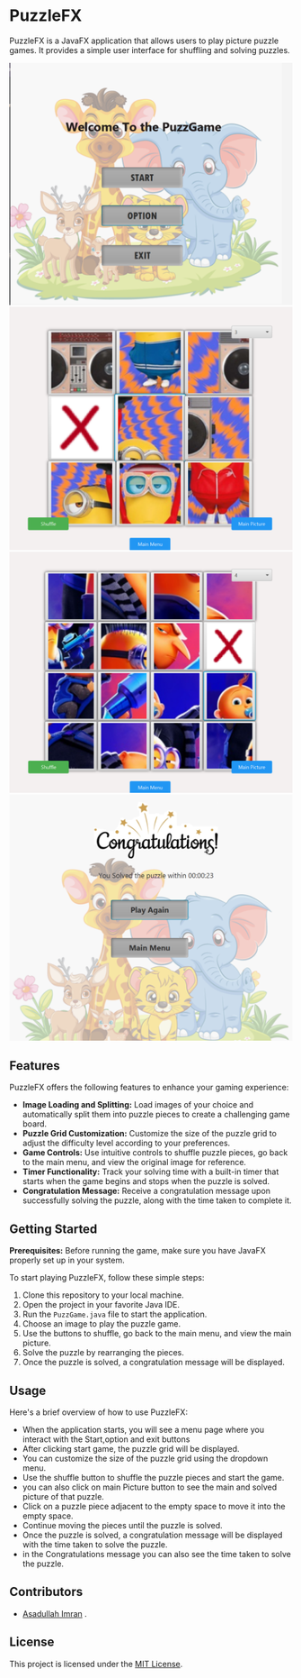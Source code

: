 # PuzzleFX

PuzzleFX is a JavaFX application that allows users to play picture puzzle games. It provides a simple user interface for shuffling and solving puzzles.

![PuzzleFX Screenshot](src/main/resources/ss1.png)
![PuzzleFX Screenshot](src/main/resources/ss2.png)
![PuzzleFX Screenshot](src/main/resources/ss3.png)
![PuzzleFX Screenshot](src/main/resources/ss4.png)

## Features
PuzzleFX offers the following features to enhance your gaming experience:

- **Image Loading and Splitting:** Load images of your choice and automatically split them into puzzle pieces to create a challenging game board.
- **Puzzle Grid Customization:** Customize the size of the puzzle grid to adjust the difficulty level according to your preferences.
- **Game Controls:** Use intuitive controls to shuffle puzzle pieces, go back to the main menu, and view the original image for reference.
- **Timer Functionality:** Track your solving time with a built-in timer that starts when the game begins and stops when the puzzle is solved.
- **Congratulation Message:** Receive a congratulation message upon successfully solving the puzzle, along with the time taken to complete it.

## Getting Started
**Prerequisites:** Before running the game, make sure you have JavaFX properly set up in your system.

To start playing PuzzleFX, follow these simple steps:


1. Clone this repository to your local machine.
2. Open the project in your favorite Java IDE.
3. Run the `PuzzGame.java` file to start the application.
4. Choose an image to play the puzzle game.
5. Use the buttons to shuffle, go back to the main menu, and view the main picture.
6. Solve the puzzle by rearranging the pieces.
7. Once the puzzle is solved, a congratulation message will be displayed.

## Usage
Here's a brief overview of how to use PuzzleFX:

- When the application starts, you will see a menu page where you interact with the Start,option and exit buttons
- After clicking start game, the puzzle grid will be displayed.
- You can customize the size of the puzzle grid using the dropdown menu.
- Use the shuffle button to shuffle the puzzle pieces and start the game.
- you can also click on main Picture button to see the main and solved picture of that puzzle.
- Click on a puzzle piece adjacent to the empty space to move it into the empty space.
- Continue moving the pieces until the puzzle is solved.
- Once the puzzle is solved, a congratulation message will be displayed with the time taken to solve the puzzle.
- in the Congratulations message you can also see the time taken to solve the puzzle.

## Contributors

- [Asadullah Imran](https://github.com/Asadullah-Imran) .

## License

This project is licensed under the [MIT License](LICENSE).
